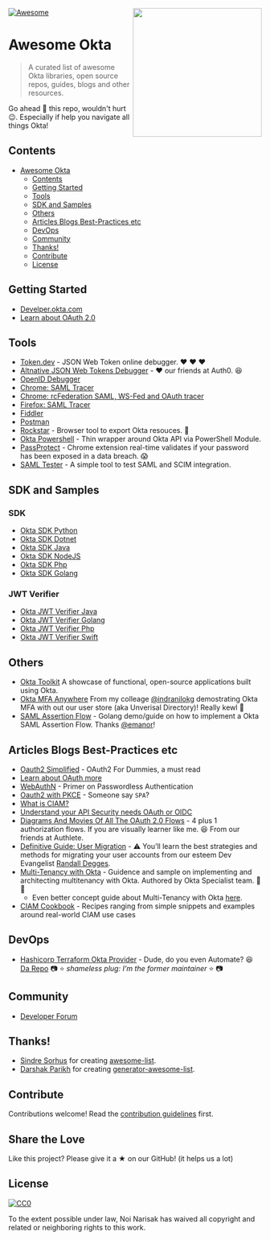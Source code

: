 [<img src="https://aws1.discourse-cdn.com/standard14/uploads/oktadev/original/1X/0c6402653dfb70edc661d4976a43a46f33e5e919.png" align="right" width="256px"/>](https://devforum.okta.com/)
[![Awesome](https://awesome.re/badge.svg)](https://awesome.re)

# Awesome Okta <!-- [![Awesome](https://awesome.re/badge.svg)](https://awesome.re) -->

> A curated list of awesome Okta libraries, open source repos, guides, blogs and other resources.

Go ahead :star2: this repo, wouldn't hurt :wink:.  Especially if help you navigate all things Okta! 

## Contents

- [Awesome Okta](#awesome-okta)
  - [Contents](#contents)
  - [Getting Started](#getting-started)
  - [Tools](#tools)
  - [SDK and Samples](#sdk-and-samples)
  - [Others](#others)
  - [Articles Blogs Best-Practices etc](#articles-blogs-best-practices-etc)
  - [DevOps](#devops)
  - [Community](#community)
  - [Thanks!](#thanks)
  - [Contribute](#contribute)
  - [License](#license)

## Getting Started

- [Develper.okta.com](https://developer.okta.com/docs/)
- [Learn about OAuth 2.0](/https://www.oauth.com/)

## Tools

- [Token.dev](https://token.dev/) - JSON Web Token online debugger. :heart: :heart: :heart:
- [Altnative JSON Web Tokens Debugger](https://jwt.io) - :heart: our friends at Auth0. :laughing:
- [OpenID Debugger](https://oidcdebugger.com/)
- [Chrome: SAML Tracer](https://chrome.google.com/webstore/detail/saml-tracer/mpdajninpobndbfcldcmbpnnbhibjmch?hl=en)
- [Chrome: rcFederation SAML, WS-Fed and OAuth tracer](https://chrome.google.com/webstore/detail/rcfederation-saml-ws-fed/hkodokikbjolckghdnljbkbhacbhpnkb?hl=en)
- [Firefox: SAML Tracer](https://addons.mozilla.org/en-US/firefox/addon/saml-tracer/)
- [Fiddler](https://www.telerik.com/fiddler)
- [Postman](https://www.getpostman.com/)
- [Rockstar](https://gabrielsroka.github.io/rockstar/) - Browser tool to export Okta resouces. :metal:
- [Okta Powershell](https://github.com/gabrielsroka/OktaAPI.psm1) - Thin wrapper around Okta API via PowerShell Module. 
- [PassProtect](https://www.passprotect.io/) - Chrome extension real-time validates if your password has been exposed in a data breach. :scream:
- [SAML Tester](https://saml-tester.compile7.org/) - A simple tool to test SAML and SCIM integration.

## SDK and Samples

### SDK 

- [Okta SDK Python](https://github.com/okta/okta-sdk-python)
- [Okta SDK Dotnet](https://github.com/okta/okta-sdk-dotnet)
- [Okta SDK Java](https://github.com/okta/okta-sdk-java)
- [Okta SDK NodeJS](https://github.com/okta/okta-sdk-nodejs)
- [Okta SDK Php](https://github.com/okta/okta-sdk-php)
- [Okta SDK Golang](https://github.com/okta/okta-sdk-golang)

### JWT Verifier

- [Okta JWT Verifier Java](https://github.com/okta/okta-jwt-verifier-java)
- [Okta JWT Verifier Golang](https://github.com/okta/okta-jwt-verifier-golang)
- [Okta JWT Verifier Php](https://github.com/okta/okta-jwt-verifier-php)
- [Okta JWT Verifier Swift](https://github.com/okta/okta-ios-jwt)

## Others

- [Okta Toolkit](https://toolkit.okta.com/apps/) A showcase of functional, open-source applications built using Okta.
- [Okta MFA Anywhere](https://github.com/indranilokg/Okta-MFA-Everywhere) From my colleage [@indranilokg](https://github.com/indranilokg) demostrating Okta MFA with out our user store (aka Unverisal Directory)! Really kewl :exploding_head:
- [SAML Assertion Flow](https://github.com/emanor-okta/saml-assertion-flow-with-okta) - Golang demo/guide on how to implement a Okta SAML Assertion Flow. Thanks [@emanor](https://github.com/emanor-okta)!

## Articles Blogs Best-Practices etc

- [Oauth2 Simplified](https://aaronparecki.com/oauth-2-simplified/) - OAuth2 For Dummies, a must read
- [Learn about OAuth more](https://www.oauth.com/)
- [WebAuthN](https://www.okta.com/security-blog/2019/09/passwordless-authentication-where-to-start/) - Primer on Passwordless Authentication
- [Oauth2 with PKCE](https://developer.okta.com/blog/2019/08/22/okta-authjs-pkce) - Someone say `SPA`?
- [What is CIAM?](https://www.youtube.com/watch?v=sMfg7nu_7Xk)
- [Understand your API Security needs OAuth or OIDC](https://devblog.axway.com/apis/understand-your-api-security-need-oauth-or-openid-connect)
- [Diagrams And Movies Of All The OAuth 2.0 Flows](https://medium.com/@darutk/diagrams-and-movies-of-all-the-oauth-2-0-flows-194f3c3ade85) - 4 plus 1 authorization flows. If you are visually learner like me. :laughing: From our friends at Authlete.
- [Definitive Guide: User Migration](https://developer.okta.com/blog/2019/02/15/user-migration-the-definitive-guide) - :warning: You’ll learn the best strategies and methods for migrating your user accounts from our esteem Dev Evangelist [Randall Degges](https://github.com/rdegges). 
- [Multi-Tenancy with Okta](https://docs.idp.rocks/) - Guidence and sample on implementing and architecting multitenancy with Okta. Authored by Okta Specialist team. :tada: :rocket: 
  - Even better concept guide about Multi-Tenancy with Okta [here](https://developer.okta.com/docs/concepts/multi-tenancy/).   
- [CIAM Cookbook](https://ciam.solutions) - Recipes ranging from simple snippets and examples around real-world CIAM use cases

## DevOps

- [Hashicorp Terraform Okta Provider](https://www.terraform.io/docs/providers/okta/index.html) - Dude, do you even Automate? :laughing: [Da Repo](https://github.com/articulate/terraform-provider-okta) :camera: :star: *shameless plug: I'm the former maintainer* :star: :camera:

## Community

- [Developer Forum](https://devforum.okta.com/)

## Thanks!

- [Sindre Sorhus](https://github.com/sindresorhus) for creating [awesome-list](https://github.com/sindresorhus/awesome).
- [Darshak Parikh](https://github.com/dar5hak) for creating [generator-awesome-list](https://www.npmjs.com/package/generator-awesome-list).

## Contribute

Contributions welcome! Read the [contribution guidelines](contributing.md) first.

## Share the Love

Like this project? Please give it a ★ on our GitHub! (it helps us a lot)

## License

[![CC0](https://mirrors.creativecommons.org/presskit/buttons/88x31/svg/cc-zero.svg)](https://creativecommons.org/publicdomain/zero/1.0)

To the extent possible under law, Noi Narisak has waived all copyright and
related or neighboring rights to this work.
